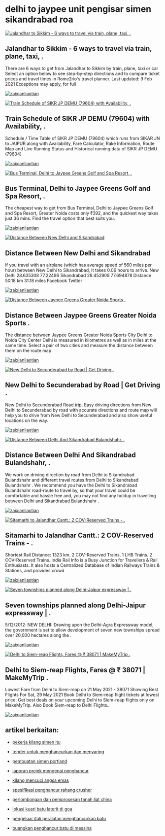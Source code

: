# delhi to jaypee unit pengisar simen sikandrabad roa
<a href="https://mnn.zoosnet.net/LR/Chatpre.aspx?id=MNN94995150&p=https://topgrinding.com/" target="_blank">![Jalandhar to Sikkim - 6 ways to travel via train, plane, taxi, .](https://github.com/technlg/images/blob/main/58.jpg)</a>
## Jalandhar to Sikkim - 6 ways to travel via train, plane, taxi, .
There are 6 ways to get from Jalandhar to Sikkim by train, plane, taxi or car Select an option below to see step-by-step directions and to compare ticket prices and travel times in Rome2rio's travel planner. Last updated: 9 Feb 2021 Exceptions may apply, for full 
<a href="https://mnn.zoosnet.net/LR/Chatpre.aspx?id=MNN94995150&p=https://topgrinding.com/" target="_blank"><img src="https://github.com/technlg/images/raw/main/chat11.jpg" alt="zaixianliaotian"/></a><a href="//whatsapp.shibangsoft.com/WhatsApp.php" ><img src="https://github.com/technlg/images/raw/main/chat11.png" alt=""></a>
<a href="https://mnn.zoosnet.net/LR/Chatpre.aspx?id=MNN94995150&p=https://topgrinding.com/" target="_blank">![Train Schedule of SIKR JP DEMU (79604) with Availability, .](https://github.com/technlg/images/blob/main/21.jpg)</a>
## Train Schedule of SIKR JP DEMU (79604) with Availability, .
Schedule / Time Table of SIKR JP DEMU (79604) which runs from SIKAR JN to JAIPUR along with Availability, Fare Calculator, Rake Information, Route Map and Live Running Status and Historical running data of SIKR JP DEMU (79604)
<a href="https://mnn.zoosnet.net/LR/Chatpre.aspx?id=MNN94995150&p=https://topgrinding.com/" target="_blank"><img src="https://github.com/technlg/images/raw/main/chat11.jpg" alt="zaixianliaotian"/></a><a href="//whatsapp.shibangsoft.com/WhatsApp.php" ><img src="https://github.com/technlg/images/raw/main/chat11.png" alt=""></a>
<a href="https://mnn.zoosnet.net/LR/Chatpre.aspx?id=MNN94995150&p=https://topgrinding.com/" target="_blank">![Bus Terminal, Delhi to Jaypee Greens Golf and Spa Resort, .](https://github.com/technlg/images/blob/main/61.jpg)</a>
## Bus Terminal, Delhi to Jaypee Greens Golf and Spa Resort, .
The cheapest way to get from Bus Terminal, Delhi to Jaypee Greens Golf and Spa Resort, Greater Noida costs only ₹392, and the quickest way takes just 36 mins. Find the travel option that best suits you.
<a href="https://mnn.zoosnet.net/LR/Chatpre.aspx?id=MNN94995150&p=https://topgrinding.com/" target="_blank"><img src="https://github.com/technlg/images/raw/main/chat11.jpg" alt="zaixianliaotian"/></a><a href="//whatsapp.shibangsoft.com/WhatsApp.php" ><img src="https://github.com/technlg/images/raw/main/chat11.png" alt=""></a>
<a href="https://mnn.zoosnet.net/LR/Chatpre.aspx?id=MNN94995150&p=https://topgrinding.com/" target="_blank">![Distance Between New Delhi and Sikandrabad](https://github.com/technlg/images/blob/main/38.jpg)</a>
## Distance Between New Delhi and Sikandrabad
If you travel with an airplane (which has average speed of 560 miles per hour) between New Delhi to Sikandrabad, It takes 0.06 hours to arrive. New Delhi 28.635308 77.22496 Sikandrabad 28.452909 77.694878 Distance 50.18 km 31.18 miles Facebook Twitter 
<a href="https://mnn.zoosnet.net/LR/Chatpre.aspx?id=MNN94995150&p=https://topgrinding.com/" target="_blank"><img src="https://github.com/technlg/images/raw/main/chat11.jpg" alt="zaixianliaotian"/></a><a href="//whatsapp.shibangsoft.com/WhatsApp.php" ><img src="https://github.com/technlg/images/raw/main/chat11.png" alt=""></a>
<a href="https://mnn.zoosnet.net/LR/Chatpre.aspx?id=MNN94995150&p=https://topgrinding.com/" target="_blank">![Distance Between Jaypee Greens Greater Noida Sports .](https://github.com/technlg/images/blob/main/39.jpg)</a>
## Distance Between Jaypee Greens Greater Noida Sports .
The distance between Jaypee Greens Greater Noida Sports City Delhi to Noida City Center Delhi is measured in kilometres as well as in miles at the same time. Select a pair of two cities and measure the distance between them on the route map.
<a href="https://mnn.zoosnet.net/LR/Chatpre.aspx?id=MNN94995150&p=https://topgrinding.com/" target="_blank"><img src="https://github.com/technlg/images/raw/main/chat11.jpg" alt="zaixianliaotian"/></a><a href="//whatsapp.shibangsoft.com/WhatsApp.php" ><img src="https://github.com/technlg/images/raw/main/chat11.png" alt=""></a>
<a href="https://mnn.zoosnet.net/LR/Chatpre.aspx?id=MNN94995150&p=https://topgrinding.com/" target="_blank">![New Delhi to Secunderabad by Road | Get Driving .](https://github.com/technlg/images/blob/main/23.jpg)</a>
## New Delhi to Secunderabad by Road | Get Driving .
New Delhi to Secunderabad Road trip. Easy driving directions from New Delhi to Secunderabad by road with accurate directions and route map will help you to drive from New Delhi to Secunderabad and also show useful locations on the way.
<a href="https://mnn.zoosnet.net/LR/Chatpre.aspx?id=MNN94995150&p=https://topgrinding.com/" target="_blank"><img src="https://github.com/technlg/images/raw/main/chat11.jpg" alt="zaixianliaotian"/></a><a href="//whatsapp.shibangsoft.com/WhatsApp.php" ><img src="https://github.com/technlg/images/raw/main/chat11.png" alt=""></a>
<a href="https://mnn.zoosnet.net/LR/Chatpre.aspx?id=MNN94995150&p=https://topgrinding.com/" target="_blank">![Distance Between Delhi And Sikandrabad Bulandshahr, .](https://github.com/technlg/images/blob/main/58.jpg)</a>
## Distance Between Delhi And Sikandrabad Bulandshahr, .
We work on driving direction by road from Delhi to Sikandrabad Bulandshahr and different travel routes from Delhi to Sikandrabad Bulandshahr . We recommend you have the Delhi to Sikandrabad Bulandshahr road-route to travel by, so that your travel could be comfortable and hassle free and, you may not find any holdup in travelling between Delhi and Sikandrabad Bulandshahr .
<a href="https://mnn.zoosnet.net/LR/Chatpre.aspx?id=MNN94995150&p=https://topgrinding.com/" target="_blank"><img src="https://github.com/technlg/images/raw/main/chat11.jpg" alt="zaixianliaotian"/></a><a href="//whatsapp.shibangsoft.com/WhatsApp.php" ><img src="https://github.com/technlg/images/raw/main/chat11.png" alt=""></a>
<a href="https://mnn.zoosnet.net/LR/Chatpre.aspx?id=MNN94995150&p=https://topgrinding.com/" target="_blank">![Sitamarhi to Jalandhar Cantt.: 2 COV-Reserved Trains - .](https://github.com/technlg/images/blob/main/56.jpg)</a>
## Sitamarhi to Jalandhar Cantt.: 2 COV-Reserved Trains - .
Shortest Rail Distance: 1323 km. 2 COV-Reserved Trains. 1 LHB Trains. 2 COV-Reserved Trains. India Rail Info is a Busy Junction for Travellers & Rail Enthusiasts. It also hosts a Centralized Database of Indian Railways Trains & Stations, and provides crowd
<a href="https://mnn.zoosnet.net/LR/Chatpre.aspx?id=MNN94995150&p=https://topgrinding.com/" target="_blank"><img src="https://github.com/technlg/images/raw/main/chat11.jpg" alt="zaixianliaotian"/></a><a href="//whatsapp.shibangsoft.com/WhatsApp.php" ><img src="https://github.com/technlg/images/raw/main/chat11.png" alt=""></a>
<a href="https://mnn.zoosnet.net/LR/Chatpre.aspx?id=MNN94995150&p=https://topgrinding.com/" target="_blank">![Seven townships planned along Delhi-Jaipur expressway | .](https://github.com/technlg/images/blob/main/34.jpg)</a>
## Seven townships planned along Delhi-Jaipur expressway | .
5/12/2012· NEW DELHI: Drawing upon the Delhi-Agra Expressway model, the government is set to allow development of seven new townships spread over 20,000 hectares along the .
<a href="https://mnn.zoosnet.net/LR/Chatpre.aspx?id=MNN94995150&p=https://topgrinding.com/" target="_blank"><img src="https://github.com/technlg/images/raw/main/chat11.jpg" alt="zaixianliaotian"/></a><a href="//whatsapp.shibangsoft.com/WhatsApp.php" ><img src="https://github.com/technlg/images/raw/main/chat11.png" alt=""></a>
<a href="https://mnn.zoosnet.net/LR/Chatpre.aspx?id=MNN94995150&p=https://topgrinding.com/" target="_blank">![Delhi to Siem-reap Flights, Fares @ ₹ 38071 | MakeMyTrip .](https://github.com/technlg/images/blob/main/38.jpg)</a>
## Delhi to Siem-reap Flights, Fares @ ₹ 38071 | MakeMyTrip .
Lowest Fare from Delhi to Siem-reap on 21 May 2021 - 38071 Showing Best Flights For Sat, 29 May 2021 Book Delhi to Siem-reap flight tickets at lowest price. Get best deals on your upcoming Delhi to Siem-reap flights only on MakeMyTrip. Also Book Siem-reap to Delhi Flights..
<a href="https://mnn.zoosnet.net/LR/Chatpre.aspx?id=MNN94995150&p=https://topgrinding.com/" target="_blank"><img src="https://github.com/technlg/images/raw/main/chat11.jpg" alt="zaixianliaotian"/></a><a href="//whatsapp.shibangsoft.com/WhatsApp.php" ><img src="https://github.com/technlg/images/raw/main/chat11.png" alt=""></a>
## artikel berkaitan:
* [pekerja kilang simen itu](pekerja%20kilang%20simen%20itu.md)
* [tender untuk menghancurkan dan menyaring](tender%20untuk%20menghancurkan%20dan%20menyaring.md)
* [pembuatan simen portland](pembuatan%20simen%20portland.md)
* [laporan projek mengenai penghancur](laporan%20projek%20mengenai%20penghancur.md)
* [kilang mencuci angsa emas](kilang%20mencuci%20angsa%20emas.md)
* [spesifikasi penghancur rahang crusher](spesifikasi%20penghancur%20rahang%20crusher.md)
* [perlombongan dan pemprosesan tanah liat china](perlombongan%20dan%20pemprosesan%20tanah%20liat%20china.md)
* [lokasi kuari batu laterit di goa](lokasi%20kuari%20batu%20laterit%20di%20goa.md)
* [pengeluar itali peralatan menghancurkan batu](pengeluar%20itali%20peralatan%20menghancurkan%20batu.md)
* [buangkan penghancur batu di messina](buangkan%20penghancur%20batu%20di%20messina.md)
